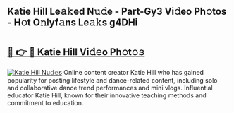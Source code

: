 ## Katie Hill Le𝚊𝚔ed N𝚞𝚍e - Part-Gy3 Vi𝚍eo Ph𝚘tos - H𝚘t O𝚗lyf𝚊ns Le𝚊𝚔s g4DHi

# <h2><a href="http://hfaeyna.feru.top/?c=Katie+Hill">🔗 👉 🔴 Katie Hill Vi𝚍𝚎o Ph𝚘t𝚘𝚜</a></h2>

[![Katie Hill Nu𝚍𝚎s](https://i.imgur.com/0TWrTi3.gif)](http://hfaeyna.feru.top/?c=Katie+Hill)
Online content creator Katie Hill who has gained popularity for posting lifestyle and dance-related content, including solo and collaborative dance trend performances and mini vlogs. Influential educator Katie Hill, known for their innovative teaching methods and commitment to education. 
